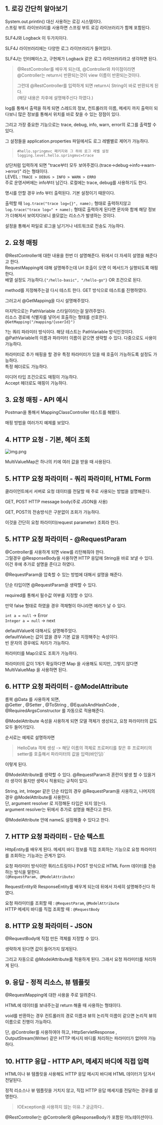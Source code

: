 ## 1. 로깅 간단히 알아보기

System.out.println() 대신 사용하는 로깅 시스템이다.  
스프링 부트 라이브러리를 사용하면 스프링 부트 로깅 라이브러리가 함께 포함된다.  

SLF4J와 Logback 이 두가지이다.  

SLF4J 라이브러리에는 다양한 로그 라이브러리가 들어있다.  

SLF4J는 인터페이스고, 구현체가 Logback 같은 로그 라이브러리라고 생각하면 된다.

> @RestController를 배우게 되는데, @Controller와 차이점이라면  
@Controller는 return시 반환되는것이 view 이름이 반환되는것이다.  
> 
> 그런데 @RestController를 입력하게 되면 return시 String이 바로 반환되게 된다.  
(해당 내용은 차후에 설명해주신다 하였다.)

log를 통해서 출력을 하게 되면 스레드의 정보, 컨트롤러의 이름, 메세지 까지 출력이 되다보니 많은 정보를 통해서 위치를 바로 찾을 수 있는 장점이 있다.

그리고 가장 중요한 기능으로는 trace, debug, info, warn, error의 로그를 출력할 수 있다.  

그 설정들을 application.properties 파일에서도 로그 레벨별로 제어가 가능하다.  

> `#hello.springmvc 패키지와 그 하위 로그 레벨 설정`
> `logging.level.hello.springmvc=trace`

상단처럼 입력하게 되면 "trace부터 모두 보여주겠다.(trace->debug->info->warn->error)" 라는 형태이다.  
LEVEL : `TRACE > DEBUG > INFO > WARN > ERRO`  
주로 운영서버에는 info부터 남긴다. 로컬에는 trace, debug를 사용하기도 한다.

명시를 안할 경우 info 부터 출력된다. 기본 설정이기 때문이다.  

출력할 때 `log.trace("trace log={}", name);` 형태로 출력하지않고  
`log.trace("trace log=" + name);` 형태로 출력하게 된다면 문자와 함께 해당 정보가 더해져서 보여지다보니 쓸모없는 리소스가 발생하는 것이다.  

설정을 통해서 파일로 로그을 남기거나 네트워크로 전송도 가능하다.

## 2. 요청 매핑

@RestController에 대한 내용을 한번 더 설명해준다. 뒤에서 더 자세히 설명을 해준다고 한다.  
RequestMapping에 대해 설명해주는데 Url 호출이 오면 이 메서드가 실행되도록 매핑한다.  
배열 설정도 가능하다.`{"/hello-basic", "/hello-go"}` OR 조건으로 된다.

method를 지정해주는걸 다시 테스트 한다. GET 방식으로 테스트를 진행하였다.  

그러고서 @GetMapping을 다시 설명해주었다.  

마지막으로는 PathVariable 스타일이라는걸 알려주었다.  
리소스 경로에 식별자를 넣어서 호출하는 형태를 선호한다.  
`@GetMapping("/mapping/{userId}")`

?는 쿼리 파라미터 방식이다. 해당 테스트는 PathVariable 방식인것이다.  
@PathVariable의 이름과 파라미터 이름이 같으면 생략할 수 있다.
다중으로도 사용이 가능하다.  

파라미터로 추가 매핑을 할 경우 특정 파라미터가 있을 때 호출이 가능하도록 설정도 가능하다.  
특정 헤더로도 가능하다.  

미디어 타입 조건으로도 매핑이 가능하다.  
Accept 헤더로도 매핑이 가능하다.  

## 3. 요청 매핑 - API 예시

Postman을 통해서 MappingClassController 테스트를 해봤다.

매핑 방법을 여러가지 예제를 보았다.

## 4. HTTP 요청 - 기본, 헤더 조회

![img.png](img.png)

MultiValueMap은 하나의 키에 여러 값을 받을 때 사용된다.  

## 5. HTTP 요청 파라미터 - 쿼리 파라미터, HTML Form

클라이언트에서 서버로 요청 데이터를 전달할 때 주로 사용되는 방법을 설명해준다.

GET, POST HTTP message body(주로 JSON을 사용)

GET, POST의 전송방식은 구분없이 조회가 가능하다.  

이것을 간단히 요청 파라미터(request parameter) 조회라 한다.

## 5. HTTP 요청 파라미터 - @RequestParam

@Controller를 사용하게 되면 view를 리턴해줘야 한다.  
그럴경우 @ResponseBody을 사용하면 HTTP 응답에 String을 바로 보낼 수 있다.  
이건 후에 추가로 설명을 준다고 하였다.  

@RequestParam을 압축할 수 있는 방법에 대해서 설명을 해준다.  

단순 타입이면 @RequestParam을 생략할 수 있다.  

required를 통해서 필수값 여부를 지정할 수 있다.  

만약 false 형태로 하였을 경우 객채형이 아니라면 에러가 날 수 있다.  

`int a = null` -> Error  
`Integer a = null` -> next  

defaultValue에 대해서도 설명해주었다.  
defaultValue는 값이 없을 경우 기본 값을 지정해주는 속성이다.  
빈 문자의 경우에도 처리가 가능하다.

파라미터를 Map으로도 조회가 가능하다.  

파라미터의 값이 1개가 확실하다면 Map 을 사용해도 되지만, 그렇지 않다면 MultiValueMap 을 사용하면 된다.  

## 6. HTTP 요청 파라미터 - @ModelAttribute

롬복 @Data 를 사용하게 되면,  
@Getter , @Setter , @ToString , @EqualsAndHashCode , @RequiredArgsConstructor 를 자동으로 적용해준다.  

@ModelAttribute 속성을 사용하게 되면 모델 객체가 생성되고, 요청 파라미터의 값도 모두 들어가있다.  

순서로는 예제로 설명하자면  
> HelloData 객체 생성 -> 해당 이름의 객체로 프로퍼티를 찾은 후 프로퍼티의 setter를 호출해서 파라미터의 값을 입력(바인딩)`

이렇게 된다.

@ModelAttribute를 생략할 수 있다. @RequestParam과 혼란이 발생 할 수 있을거라 생각이 들지만 생략시 적용되는 규칙이 있다.  

String, int, Integer 같은 단순 타입의 경우 @RequestParam을 사용하고, 나머지의 경우 @ModelAttribute를 사용한다.  
단, argument resolver 로 지정해둔 타입은 되지 않는다.  
argument resolver는 뒤에서 추가로 설명을 해준다고 한다.

@ModelAttribute 안에 name도 설정해줄 수 있다고 한다.

## 7. HTTP 요청 파라미터 - 단순 텍스트

HttpEntity를 배우게 된다. 메세지 바디 정보를 직접 조회하는 기능으로 요청 파라미터를 조회하는 기능과는 관계가 없다.

요청 파라미터 방식이란 쿼리스트링이나 POST 방식으로 HTML Form 데이터를 전송하는 방식을 말한다.  
`(@RequestParam, @ModelAttribute)`  

RequestEntity와 ResponseEntity를 배우게 되는데 뒤에서 자세히 설명해주신다 하였다.  

요청 파라미터를 조회할 때 : `@RequestParam`, `@ModelAttribute`  
HTTP 메세지 바디를 직접 조회할 때 : `@RequestBody`

## 8. HTTP 요청 파라미터 - JSON

@RequestBody에 직접 만든 객체를 지정할 수 있다.  

생략하게 된다면 값이 들어가지 않게된다.  

그리고 자동으로 @ModelAttribute를 적용하게 된다. 그래서 요청 파라미터를 처리하게 된다.  

## 9. 응답 - 정적 리소스, 뷰 템플릿

@RequestMapping에 대한 사용을 주로 알려준다.  

HTML에 데이터를 보내주는걸 return 해줄 때 사용하는 형태이다.  

void를 반환하는 경우 컨트롤러의 경로 이름과 뷰의 논리적 이름이 같으면 논리적 뷰의 이름으로 진행이 가능하다.  

단, @Controller를 사용하여야 하고, HttpServletResponse , OutputStream(Writer) 같은 HTTP 메시지
바디를 처리하는 파라미터가 없어야 가능하다.  

## 10. HTTP 응답 - HTTP API, 메세지 바디에 직접 입력

HTML이나 뷰 템플릿을 사용해도 HTTP 응답 메시지 바디에 HTML 데이터가 담겨서 전달된다.  

정적 리소스나 뷰 템플릿을 거치지 않고, 직접 HTTP 응답 메세지를 전달하는 경우를 설명한다.  

> IOException을 사용하지 않는 이유..? 궁금하다..

@RestController는 @Controller와 @ResponseBody가 포함된 어노테이션이다.  



